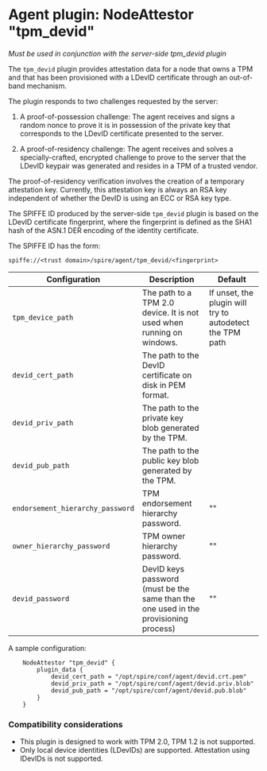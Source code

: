 # Agent plugin: NodeAttestor "tpm_devid"

*Must be used in conjunction with the server-side tpm_devid plugin*

The `tpm_devid` plugin provides attestation data for a node that owns a TPM
and that has been provisioned with a LDevID certificate through an out-of-band
mechanism.

The plugin responds to two challenges requested by the server:

1. A proof-of-possession challenge: The agent receives and signs a random nonce
to prove it is in possession of the private key that corresponds to the LDevID
certificate presented to the server.

2. A proof-of-residency challenge: The agent receives and solves a
specially-crafted, encrypted challenge to prove to the server that the LDevID
keypair was generated and resides in a TPM of a trusted vendor.

The proof-of-residency verification involves the creation of a temporary
attestation key. Currently, this attestation key is always an RSA key independent
of whether the DevID is using an ECC or RSA key type.

The SPIFFE ID produced by the server-side `tpm_devid` plugin is based on the 
LDevID certificate fingerprint, where the fingerprint is defined as the SHA1 hash
of the ASN.1 DER encoding of the identity certificate.

The SPIFFE ID has the form:

```
spiffe://<trust domain>/spire/agent/tpm_devid/<fingerprint>
```

| Configuration 		| Description 									| Default			|
| ---------------------------	| ----------------------------------------------------------------------------	| -----------------------------	|
|`tpm_device_path`		| The path to a TPM 2.0 device. It is not used when running on windows.		| If unset, the plugin will try to autodetect the TPM path	|
|`devid_cert_path`		| The path to the DevID certificate on disk in PEM format.			|				|
|`devid_priv_path`		| The path to the private key blob generated by the TPM.			|				|
|`devid_pub_path`	 	| The path to the public key blob generated by the TPM.				|				|
|`endorsement_hierarchy_password`| TPM endorsement hierarchy password.						|		""		|
|`owner_hierarchy_password`	| TPM owner hierarchy password.							|		""		|
|`devid_password`		| DevID keys password (must be the same than the one used in the provisioning process)|		""		|

A sample configuration:

```
	NodeAttestor "tpm_devid" {
		plugin_data {
			devid_cert_path = "/opt/spire/conf/agent/devid.crt.pem"
			devid_priv_path = "/opt/spire/conf/agent/devid.priv.blob"
			devid_pub_path = "/opt/spire/conf/agent/devid.pub.blob"
		}
	}
```

### Compatibility considerations

+ This plugin is designed to work with TPM 2.0, TPM 1.2 is not supported.
+ Only local device identities (LDevIDs) are supported. Attestation using 
IDevIDs is not supported.
